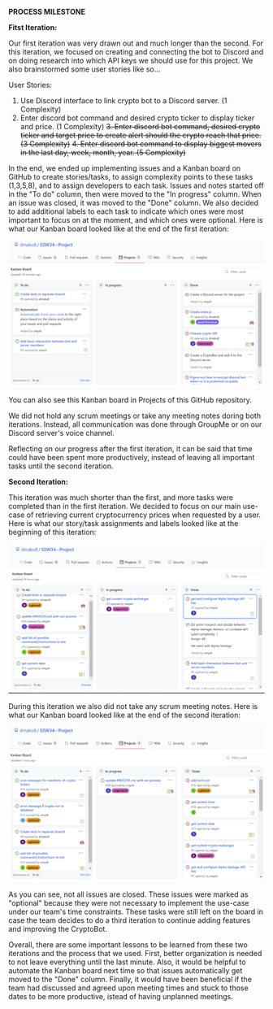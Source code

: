 **PROCESS MILESTONE**

**Fitst Iteration:**

Our first iteration was very drawn out and much longer than the second. For this iteration, we focused on creating and connecting the bot to Discord and on doing research into which API keys we should use for this project. We also brainstormed some user stories like so...

User Stories:

1. Use Discord interface to link crypto bot to a Discord server. (1 Complexity)
2. Enter discord bot command and desired crypto ticker to display ticker and price. (1 Complexity)
~~3. Enter discord bot command, desired crypto ticker and target price to create alert should the crypto reach that price. (3 Complexity)~~
~~4. Enter discord bot command to display biggest movers in the last day, week, month, year. (5 Complexity)~~

In the end, we ended up implementing issues and a Kanban board on GitHub to create stories/tasks, to assign complexity points to these tasks (1,3,5,8), and to assign developers to each task. Issues and notes started off in the "To do" column, then were moved to the "In progress" column. When an issue was closed, it was moved to the "Done" column. We also decided to add additional labels to each task to indicate which ones were most important to focus on at the moment, and which ones were optional. Here is what our Kanban board looked like at the end of the first iteration:

![First Iteration End](img/1st-iteration.png)

You can also see this Kanban board in Projects of this GitHub repository.

We did not hold any scrum meetings or take any meeting notes doring both iterations. Instead, all communication was done through GroupMe or on our Discord server's voice channel.

Reflecting on our progress after the first iteration, it can be said that time could have been spent more productively, instead of leaving all important tasks until the second iteration.

**Second Iteration:**

This iteration was much shorter than the first, and more tasks were completed than in the first iteration. We decided to focus on our main use-case of retrieving current cryptocurrency prices when requested by a user. Here is what our story/task assignments and labels looked like at the beginning of this iteration:

![Second Iteration Start](img/2nd-iteration.png)

During this iteration we also did not take any scrum meeting notes. Here is what our Kanban board looked like at the end of the second iteration:

![Second Iteration End](img/2nd-iteration-end.png)

As you can see, not all issues are closed. These issues were marked as "optional" because they were not necessary to implement the use-case under our team's time constraints. These tasks were still left on the board in case the team decides to do a third iteration to continue adding features and improving the CryptoBot.

Overall, there are some important lessons to be learned from these two iterations and the process that we used. First, better organization is needed to not leave everything until the last minute. Also, it would be helpful to automate the Kanban board next time so that issues automatically get moved to the "Done" column. Finally, it would have been beneficial if the team had discussed and agreed upon meeting times and stuck to those dates to be more productive, istead of having unplanned meetings.
